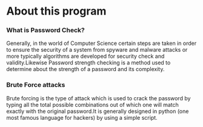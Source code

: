 <h1>About this program</h1>
<h3>What is Password Check?</h3>
<p>Generally, in the world of Computer Science certain steps are taken in order to ensure the security of a system from spyware and malware attacks or more typically algorithms are developed for security check and validity.Likewise Password strength checking is a method used to determine about the strength of a password and its complexity.</p>

<h3>Brute Force attacks</h3>
<p>Brute forcing is the type of attack which is used to crack the password by typing all the total possible combinations out of which one will match exactly with the original password.It is generally designed in python (one most famous language for hackers) by using a simple script.</p>
